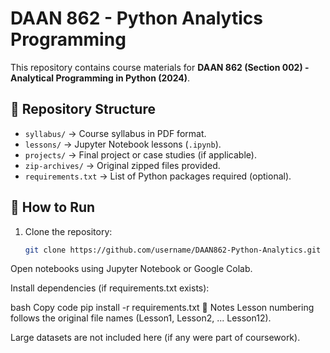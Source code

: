 # DAAN 862 - Python Analytics Programming

This repository contains course materials for **DAAN 862 (Section 002) - Analytical Programming in Python (2024)**.

## 📂 Repository Structure
- `syllabus/` → Course syllabus in PDF format.
- `lessons/` → Jupyter Notebook lessons (`.ipynb`).
- `projects/` → Final project or case studies (if applicable).
- `zip-archives/` → Original zipped files provided.
- `requirements.txt` → List of Python packages required (optional).

## 🚀 How to Run
1. Clone the repository:
   ```bash
   git clone https://github.com/username/DAAN862-Python-Analytics.git
Open notebooks using Jupyter Notebook or Google Colab.

Install dependencies (if requirements.txt exists):

bash
Copy code
pip install -r requirements.txt
📌 Notes
Lesson numbering follows the original file names (Lesson1, Lesson2, ... Lesson12).

Large datasets are not included here (if any were part of coursework).